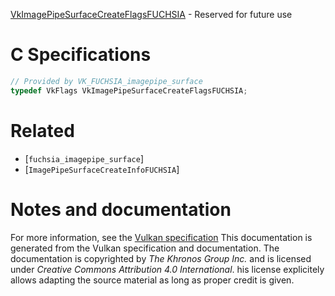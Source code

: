 [VkImagePipeSurfaceCreateFlagsFUCHSIA](https://www.khronos.org/registry/vulkan/specs/1.3-extensions/man/html/VkImagePipeSurfaceCreateFlagsFUCHSIA.html) - Reserved for future use

# C Specifications
```c
// Provided by VK_FUCHSIA_imagepipe_surface
typedef VkFlags VkImagePipeSurfaceCreateFlagsFUCHSIA;
```

# Related
- [`fuchsia_imagepipe_surface`]
- [`ImagePipeSurfaceCreateInfoFUCHSIA`]

# Notes and documentation
For more information, see the [Vulkan specification](https://www.khronos.org/registry/vulkan/specs/1.3-extensions/html/vkspec.html)
This documentation is generated from the Vulkan specification and documentation.
The documentation is copyrighted by *The Khronos Group Inc.* and is licensed under *Creative Commons Attribution 4.0 International*.
his license explicitely allows adapting the source material as long as proper credit is given.
        